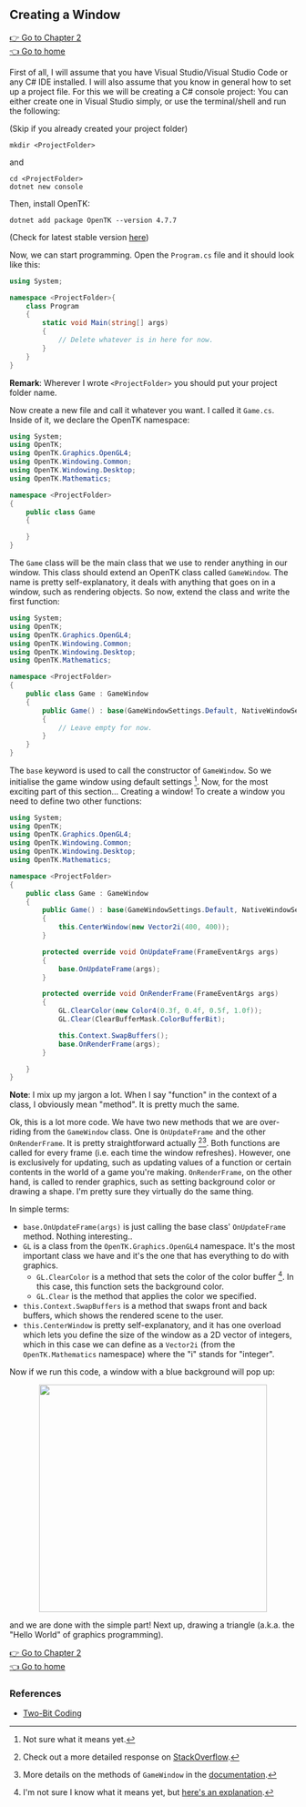 ## Creating a Window

[:point_right: Go to Chapter 2](https://github.com/williamchenjun/CS-OpenTK/tree/main/Chapter%202%20-%20Shaders%20and%20Shapes)<br>
[:point_left: Go to home](https://github.com/williamchenjun/CS-OpenTK)

First of all, I will assume that you have Visual Studio/Visual Studio Code or any C# IDE installed. I will also assume that you know in general how to set up a project file. For this we will be creating a C# console project: You can either create one in Visual Studio simply, or use the terminal/shell and run the following:

(Skip if you already created your project folder)
```shell
mkdir <ProjectFolder>
```
and
```shell
cd <ProjectFolder>
dotnet new console
```
Then, install OpenTK:
```shell
dotnet add package OpenTK --version 4.7.7
```
(Check for latest stable version [here](https://www.nuget.org/packages/OpenTK/))

Now, we can start programming. Open the `Program.cs` file and it should look like this:

```CS
using System;

namespace <ProjectFolder>{
    class Program 
    {
        static void Main(string[] args)
        {
            // Delete whatever is in here for now.
        }
    }
}
```

**Remark**: Wherever I wrote `<ProjectFolder>` you should put your project folder name.

Now create a new file and call it whatever you want. I called it `Game.cs`. Inside of it, we declare the OpenTK namespace:

```CS
using System;
using OpenTK;
using OpenTK.Graphics.OpenGL4;
using OpenTK.Windowing.Common;
using OpenTK.Windowing.Desktop;
using OpenTK.Mathematics;

namespace <ProjectFolder>
{
    public class Game
    {

    }
}
```

The `Game` class will be the main class that we use to render anything in our window. This class should extend an OpenTK class called `GameWindow`. The name is pretty self-explanatory, it deals with anything that goes on in a window, such as rendering objects. So now, extend the class and write the first function:

```CS
using System;
using OpenTK;
using OpenTK.Graphics.OpenGL4;
using OpenTK.Windowing.Common;
using OpenTK.Windowing.Desktop;
using OpenTK.Mathematics;

namespace <ProjectFolder>
{
    public class Game : GameWindow
    {
        public Game() : base(GameWindowSettings.Default, NativeWindowSettings.Default) 
        { 
            // Leave empty for now.
        }
    }
}
```

The `base` keyword is used to call the constructor of `GameWindow`. So we initialise the game window using default settings [^1]. Now, for the most exciting part of this section... Creating a window! To create a window you need to define two other functions:

```CS
using System;
using OpenTK;
using OpenTK.Graphics.OpenGL4;
using OpenTK.Windowing.Common;
using OpenTK.Windowing.Desktop;
using OpenTK.Mathematics;

namespace <ProjectFolder>
{
    public class Game : GameWindow
    {
        public Game() : base(GameWindowSettings.Default, NativeWindowSettings.Default) 
        { 
            this.CenterWindow(new Vector2i(400, 400));
        }

        protected override void OnUpdateFrame(FrameEventArgs args)
        {
            base.OnUpdateFrame(args);
        }

        protected override void OnRenderFrame(FrameEventArgs args) 
        {
            GL.ClearColor(new Color4(0.3f, 0.4f, 0.5f, 1.0f));
            GL.Clear(ClearBufferMask.ColorBufferBit);

            this.Context.SwapBuffers();
            base.OnRenderFrame(args);
        }

    }
}
```
**Note**: I mix up my jargon a lot. When I say "function" in the context of a class, I obviously mean "method". It is pretty much the same.

Ok, this is a lot more code. We have two new methods that we are over-riding from the `GameWindow` class. One is `OnUpdateFrame` and the other `OnRenderFrame`. It is pretty straightforward actually [^2][^3]. Both functions are called for every frame (i.e. each time the window refreshes). However, one is exclusively for updating, such as updating values of a function or certain contents in the world of a game you're making. `OnRenderFrame`, on the other hand, is called to render graphics, such as setting background color or drawing a shape. I'm pretty sure they virtually do the same thing.

In simple terms:
- `base.OnUpdateFrame(args)` is just calling the base class' `OnUpdateFrame` method. Nothing interesting..
- `GL` is a class from the `OpenTK.Graphics.OpenGL4` namespace. It's the most important class we have and it's the one that has everything to do with graphics.
  - `GL.ClearColor` is a method that sets the color of the color buffer [^4]. In this case, this function sets the background color.
  - `GL.Clear` is the method that applies the color we specified.
- `this.Context.SwapBuffers` is a method that swaps front and back buffers, which shows the rendered scene to the user.
- `this.CenterWindow` is pretty self-explanatory, and it has one overload which lets you define the size of the window as a 2D vector of integers, which in this case we can define as a `Vector2i` (from the `OpenTK.Mathematics` namespace) where the "i" stands for "integer".

Now if we run this code, a window with a blue background will pop up:

<div align="center">
<img src="https://user-images.githubusercontent.com/79821802/222937363-62b0fae1-374d-4f13-bef5-c54d2a7cfe9d.png" width=400/>
</div>

and we are done with the simple part! Next up, drawing a triangle (a.k.a. the "Hello World" of graphics programming).

[:point_right: Go to Chapter 2](https://github.com/williamchenjun/CS-OpenTK/tree/main/Chapter%202%20-%20Shaders%20and%20Shapes)<br>
[:point_left: Go to home](https://github.com/williamchenjun/CS-OpenTK)

### References
- [Two-Bit Coding](https://www.youtube.com/@two-bitcoding8018)

[^1]: Not sure what it means yet.
[^2]: Check out a more detailed response on [StackOverflow](https://stackoverflow.com/a/23552542/18637675).
[^3]: More details on the methods of `GameWindow` in the [documentation](https://opentk.net/api/OpenTK.Windowing.Desktop.GameWindow.html#methods).
[^4]: I'm not sure I know what it means yet, but [here's an explanation](http://what-when-how.com/opengl-programming-guide/buffers-and-their-uses-the-framebuffer-opengl-programming/).
